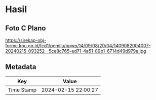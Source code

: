 # Hasil

## Foto C Plano

https://sirekap-obj-formc.kpu.go.id/fcd1/pemilu/ppwp/14/09/08/20/04/1409082004007-20240215-093252--5ce8c765-ed71-4a51-89b1-6714d49d979e.jpg


## Metadata

| Key        | Value               |
| ---------- | ------------------- |
| Time Stamp | 2024-02-15 22:00:27 |




